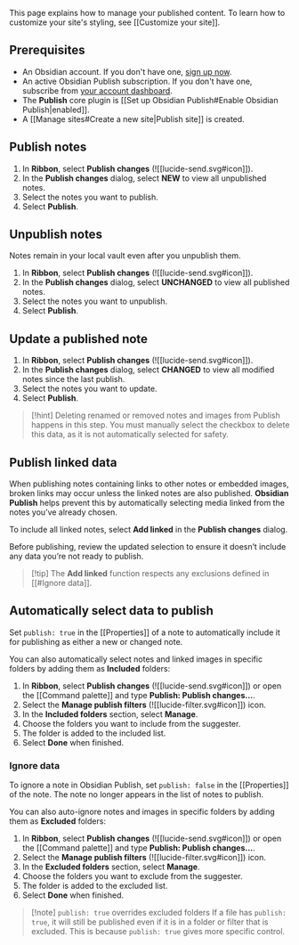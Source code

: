 
This page explains how to manage your published content. To learn how to customize your site's styling, see [[Customize your site]].

## Prerequisites

- An Obsidian account. If you don't have one, [sign up now](https://obsidian.md/auth?returnto=%2Faccount%2Fpublish#signup).
- An active Obsidian Publish subscription. If you don't have one, subscribe from [your account dashboard](https://obsidian.md/account/publish).
- The **Publish** core plugin is [[Set up Obsidian Publish#Enable Obsidian Publish|enabled]].
- A [[Manage sites#Create a new site|Publish site]] is created.

## Publish notes

1. In **Ribbon**, select **Publish changes** (![[lucide-send.svg#icon]]).
2. In the **Publish changes** dialog, select **NEW** to view all unpublished notes.
3. Select the notes you want to publish.
4. Select **Publish**.

## Unpublish notes

Notes remain in your local vault even after you unpublish them.

1. In **Ribbon**, select **Publish changes** (![[lucide-send.svg#icon]]).
2. In the **Publish changes** dialog, select **UNCHANGED** to view all published notes.
3. Select the notes you want to unpublish.
4. Select **Publish**.

## Update a published note

1. In **Ribbon**, select **Publish changes** (![[lucide-send.svg#icon]]).
2. In the **Publish changes** dialog, select **CHANGED** to view all modified notes since the last publish.
3. Select the notes you want to update.
4. Select **Publish**.

> [!hint] Deleting renamed or removed notes and images from Publish happens in this step. You must manually select the checkbox to delete this data, as it is not automatically selected for safety.

## Publish linked data

When publishing notes containing links to other notes or embedded images, broken links may occur unless the linked notes are also published. **Obsidian Publish** helps prevent this by automatically selecting media linked from the notes you’ve already chosen.

To include all linked notes, select **Add linked** in the **Publish changes** dialog.

Before publishing, review the updated selection to ensure it doesn’t include any data you’re not ready to publish.

> [!tip] The **Add linked** function respects any exclusions defined in [[#Ignore data]].

## Automatically select data to publish

Set `publish: true` in the [[Properties]] of a note to automatically include it for publishing as either a new or changed note.

You can also automatically select notes and linked images in specific folders by adding them as **Included** folders:

1. In **Ribbon**, select **Publish changes** (![[lucide-send.svg#icon]]) or open the [[Command palette]] and type **Publish: Publish changes...**.
2. Select the **Manage publish filters** (![[lucide-filter.svg#icon]]) icon.
3. In the **Included folders** section, select **Manage**.
4. Choose the folders you want to include from the suggester.
5. The folder is added to the included list.
6. Select **Done** when finished.

### Ignore data

To ignore a note in Obsidian Publish, set `publish: false` in the [[Properties]] of the note. The note no longer appears in the list of notes to publish.

You can also auto-ignore notes and images in specific folders by adding them as **Excluded** folders:

1. In **Ribbon**, select **Publish changes** (![[lucide-send.svg#icon]]) or open the [[Command palette]] and type **Publish: Publish changes...**.
2. Select the **Manage publish filters** (![[lucide-filter.svg#icon]]) icon.
3. In the **Excluded folders** section, select **Manage**.
4. Choose the folders you want to exclude from the suggester.
5. The folder is added to the excluded list.
6. Select **Done** when finished.

> [!note] `publish: true` overrides excluded folders
> If a file has `publish: true`, it will still be published even if it is in a folder or filter that is excluded. This is because `publish: true` gives more specific control.
